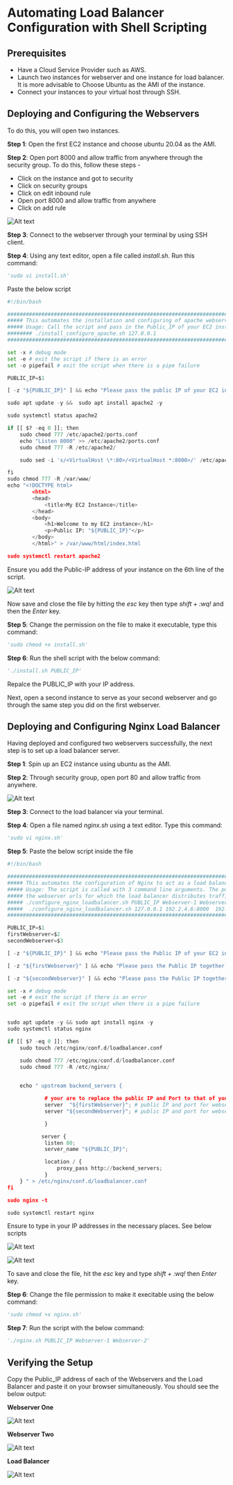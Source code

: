 # Automating Load Balancer Configuration with Shell Scripting

## Prerequisites
-  Have a Cloud Service Provider such as AWS.
- Launch two instances for webserver and one instance for load balancer. It is more advisable to Choose Ubuntu as the AMI of the instance.
- Connect your instances to your virtual host through SSH.

## Deploying and Configuring the Webservers

To do this, you will open two instances.

**Step 1**: Open the first EC2 instance and choose ubuntu 20.04 as the AMI.

**Step 2**: Open port 8000 and allow traffic from anywhere through the security group. To do this, follow these steps - 
- Click on the instance and got to security
- Click on security groups
- Click on edit inbound rule
- Open port 8000 and allow traffic from anywhere
- Click on add rule

![Alt text](Images/A1port.png)

**Step 3**: Connect to the webserver through your terminal by using SSH client.

**Step 4**: Using any text editor, open a file called *install.sh*. Run this command:

```python
'sudo vi install.sh'
```
Paste the below script 

```python
#!/bin/bash

####################################################################################################################
##### This automates the installation and configuring of apache webserver to listen on port 8000
##### Usage: Call the script and pass in the Public_IP of your EC2 instance as the first argument as shown below:
######## ./install_configure_apache.sh 127.0.0.1
####################################################################################################################

set -x # debug mode
set -e # exit the script if there is an error
set -o pipefail # exit the script when there is a pipe failure

PUBLIC_IP=$1

[ -z "${PUBLIC_IP}" ] && echo "Please pass the public IP of your EC2 instance as an argument to the script" && exit 1

sudo apt update -y &&  sudo apt install apache2 -y

sudo systemctl status apache2

if [[ $? -eq 0 ]]; then
    sudo chmod 777 /etc/apache2/ports.conf
    echo "Listen 8000" >> /etc/apache2/ports.conf
    sudo chmod 777 -R /etc/apache2/

    sudo sed -i 's/<VirtualHost \*:80>/<VirtualHost *:8000>/' /etc/apache2/sites-available/000-default.conf

fi
sudo chmod 777 -R /var/www/
echo "<!DOCTYPE html>
        <html>
        <head>
            <title>My EC2 Instance</title>
        </head>
        <body>
            <h1>Welcome to my EC2 instance</h1>
            <p>Public IP: "${PUBLIC_IP}"</p>
        </body>
        </html>" > /var/www/html/index.html

sudo systemctl restart apache2

```
Ensure you add the Public-IP address of your instance on the 6th line of the script.

![Alt text](Images/A1sc.png)

Now save and close the file by hitting the *esc* key then type *shift + :wq!* and then the *Enter* key.

**Step 5**: Change the permission on the file to make it executable, type this command:

```python
'sudo chmod +x install.sh'
```
**Step 6**: Run the shell script with the below command:

```python
'./install.sh PUBLIC_IP'
```
Repalce the PUBLIC_IP with your IP address.

Next, open a second instance to serve as your second webserver and go through the same step you did on the first webserver.

## Deploying and Configuring Nginx Load Balancer

Having deployed and configured two webservers successfully, the next step is to set up a load balancer server.

**Step 1**: Spin up an EC2 instance using ubuntu as the AMI.

**Step 2**: Through security group, open port 80 and allow traffic from anywhere.

![Alt text](Images/Nl.png)

**Step 3**: Connect to the load balancer via your terminal.

**Step 4**: Open a file named *nginx.sh* using a text editor. Type this command:

```python
'sudo vi nginx.sh'
```
**Step 5**: Paste the below script inside the file


```python
#!/bin/bash

######################################################################################################################
##### This automates the configuration of Nginx to act as a load balancer
##### Usage: The script is called with 3 command line arguments. The public IP of the EC2 instance where Nginx is installed
##### the webserver urls for which the load balancer distributes traffic. An example of how to call the script is shown below:
##### ./configure_nginx_loadbalancer.sh PUBLIC_IP Webserver-1 Webserver-2
#####  ./configure_nginx_loadbalancer.sh 127.0.0.1 192.2.4.6:8000  192.32.5.8:8000
############################################################################################################# 

PUBLIC_IP=$1
firstWebserver=$2
secondWebserver=$3

[ -z "${PUBLIC_IP}" ] && echo "Please pass the Public IP of your EC2 instance as the argument to the script" && exit 1

[ -z "${firstWebserver}" ] && echo "Please pass the Public IP together with its port number in this format: 127.0.0.1:8000 as the second argument to the script" && exit 1

[ -z "${secondWebserver}" ] && echo "Please pass the Public IP together with its port number in this format: 127.0.0.1:8000 as the third argument to the script" && exit 1

set -x # debug mode
set -e # exit the script if there is an error
set -o pipefail # exit the script when there is a pipe failure


sudo apt update -y && sudo apt install nginx -y
sudo systemctl status nginx

if [[ $? -eq 0 ]]; then
    sudo touch /etc/nginx/conf.d/loadbalancer.conf

    sudo chmod 777 /etc/nginx/conf.d/loadbalancer.conf
    sudo chmod 777 -R /etc/nginx/

    
    echo " upstream backend_servers {

            # your are to replace the public IP and Port to that of your webservers
            server  "${firstWebserver}"; # public IP and port for webserser 1
            server "${secondWebserver}"; # public IP and port for webserver 2

            }

           server {
            listen 80;
            server_name "${PUBLIC_IP}";

            location / {
                proxy_pass http://backend_servers;   
            }
    } " > /etc/nginx/conf.d/loadbalancer.conf
fi

sudo nginx -t

sudo systemctl restart nginx
```
Ensure to type in your IP addresses in the necessary places. See below scripts

![Alt text](Images/file1.png)

![Alt text](Images/file2.png)

To save and close the file, hit the *esc* key and type *shift + :wq!* then *Enter* key.

**Step 6**: Change the file permission to make it execitable using the below command:

```python
'sudo chmod +x nginx.sh'
```
**Step 7**: Run the script with the below command:

```python
'./nginx.sh PUBLIC_IP Webserver-1 Webserver-2'
```

## Verifying the Setup

Copy the Public_IP address of each of the Webservers and the Load Balancer and paste it on your browser simultaneously. You should see the below output:

**Webserver One** 

![Alt text](Images/webserver1.png)

**Webserver Two**

![Alt text](Images/webserver2.png)

**Load Balancer**

![Alt text](Images/loadbalancer.png)
